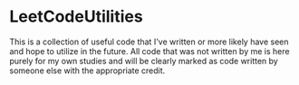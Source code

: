 # LeetCodeUtilities
This is a collection of useful code that I've written or more likely have seen and hope to utilize in the future. All code that was not written by me is here purely for my own studies and will be clearly marked as code written by someone else with the appropriate credit.
